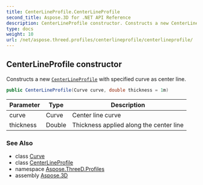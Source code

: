 ```yaml
---
title: CenterLineProfile.CenterLineProfile
second_title: Aspose.3D for .NET API Reference
description: CenterLineProfile constructor. Constructs a new CenterLineProfile with specified curve as center line
type: docs
weight: 10
url: /net/aspose.threed.profiles/centerlineprofile/centerlineprofile/
---
```

## CenterLineProfile constructor

Constructs a new [`CenterLineProfile`](../) with specified curve as center line.

```csharp
public CenterLineProfile(Curve curve, double thickness = 1m)
```

| Parameter | Type | Description |
| --- | --- | --- |
| curve | Curve | Center line curve |
| thickness | Double | Thickness applied along the center line |

### See Also

* class [Curve](../../../aspose.threed.entities/curve/)
* class [CenterLineProfile](../)
* namespace [Aspose.ThreeD.Profiles](../../centerlineprofile/)
* assembly [Aspose.3D](../../../)


